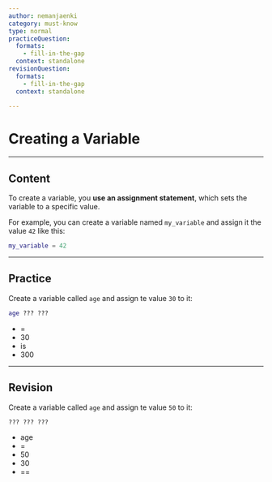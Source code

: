 ```yaml
---
author: nemanjaenki
category: must-know
type: normal
practiceQuestion:
  formats:
    - fill-in-the-gap
  context: standalone
revisionQuestion:
  formats:
    - fill-in-the-gap
  context: standalone

---
```


# Creating a Variable

---

## Content

To create a variable, you **use an assignment statement**, which sets the variable to a specific value. 

For example, you can create a variable named `my_variable` and assign it the value `42` like this:

```lua
my_variable = 42
```

---

## Practice

Create a variable called `age` and assign te value `30` to it:

```lua
age ??? ???
```

- =
- 30
- is
- 300

---

## Revision

Create a variable called `age` and assign te value `50` to it:

```lua
??? ??? ???
```

- age
- =
- 50
- 30
- ==